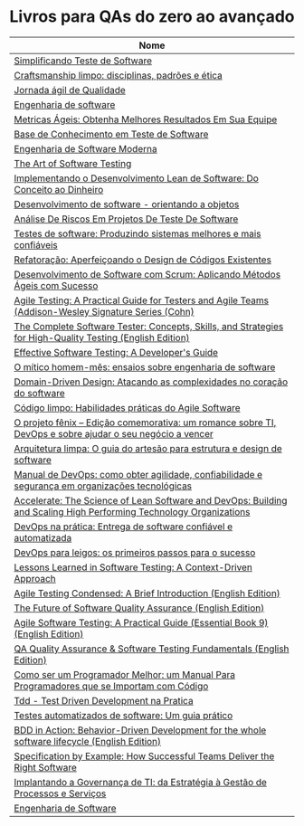 # Livros para QAs do zero ao avançado

| Nome                                                                                                                                                |
|-----------------------------------------------------------------------------------------------------------------------------------------------------|
| [Simplificando Teste de Software                                                                                         ](https://amzn.to/3VENkCb) |
| [Craftsmanship limpo: disciplinas, padrões e ética                                                                       ](https://amzn.to/4a9axki) |
| [Jornada ágil de Qualidade                                                                                               ](https://amzn.to/43B7Sxr) |
| [Engenharia de software                                                                                                  ](https://amzn.to/49gQ5N5) |
| [Metricas Ágeis: Obtenha Melhores Resultados Em Sua Equipe                                                               ](https://amzn.to/4cDvyp2) |
| [Base de Conhecimento em Teste de Software                                                                               ](https://amzn.to/3TY6O2n) |
| [Engenharia de Software Moderna                                                                                          ](https://amzn.to/3J3pmsA) |
| [The Art of Software Testing                                                                                             ](https://amzn.to/3TUpRvx) |
| [Implementando o Desenvolvimento Lean de Software: Do Conceito ao Dinheiro                                               ](https://amzn.to/4cFLRBN) |
| [Desenvolvimento de software - orientando a objetos                                                                      ](https://amzn.to/43EiLhW) |
| [Análise De Riscos Em Projetos De Teste De Software                                                                      ](https://amzn.to/4atMr49) |
| [Testes de software: Produzindo sistemas melhores e mais confiáveis                                                      ](https://amzn.to/4czj1mp) |
| [Refatoração: Aperfeiçoando o Design de Códigos Existentes                                                               ](https://amzn.to/43ChAPW) |
| [Desenvolvimento de Software com Scrum: Aplicando Métodos Ágeis com Sucesso                                              ](https://amzn.to/3PKtq54) |
| [Agile Testing: A Practical Guide for Testers and Agile Teams (Addison-Wesley Signature Series (Cohn)                    ](https://amzn.to/3PJ1UVl) |
| [The Complete Software Tester: Concepts, Skills, and Strategies for High-Quality Testing (English Edition)               ](https://amzn.to/4aq1GKS) |
| [Effective Software Testing: A Developer's Guide                                                                         ](https://amzn.to/3VB6mt1) |
| [O mítico homem-mês: ensaios sobre engenharia de software                                                                ](https://amzn.to/4ab9D75) |
| [Domain-Driven Design: Atacando as complexidades no coração do software                                                  ](https://amzn.to/3PIyWou) |
| [Código limpo: Habilidades práticas do Agile Software                                                                    ](https://amzn.to/49lyMui) |
| [O projeto fênix – Edição comemorativa: um romance sobre TI, DevOps e sobre ajudar o seu negócio a vencer                ](https://amzn.to/49iOHK2) |
| [Arquitetura limpa: O guia do artesão para estrutura e design de software                                                ](https://amzn.to/3vwMVae) |
| [Manual de DevOps: como obter agilidade, confiabilidade e segurança em organizações tecnológicas                         ](https://amzn.to/3TYu9Ce) |
| [Accelerate: The Science of Lean Software and DevOps: Building and Scaling High Performing Technology Organizations      ](https://amzn.to/49gnJ5C) |
| [DevOps na prática: Entrega de software confiável e automatizada                                                         ](https://amzn.to/3TGq04s) |
| [DevOps para leigos: os primeiros passos para o sucesso                                                                  ](https://amzn.to/3PGcFrD) |
| [Lessons Learned in Software Testing: A Context-Driven Approach                                                          ](https://amzn.to/3TYuqFg) |
| [Agile Testing Condensed: A Brief Introduction (English Edition)                                                         ](https://amzn.to/3vzmHnA) |
| [The Future of Software Quality Assurance (English Edition)                                                              ](https://amzn.to/3VCgEJq) |
| [Agile Software Testing: A Practical Guide (Essential Book 9) (English Edition)                                          ](https://amzn.to/4aq2IXg) |
| [QA Quality Assurance & Software Testing Fundamentals (English Edition)                                                  ](https://amzn.to/3xhlbac) |
| [Como ser um Programador Melhor: um Manual Para Programadores que se Importam com Código                                 ](https://amzn.to/3TW5IVL) |
| [Tdd - Test Driven Development na Pratica                                                                                ](https://amzn.to/3TU4BpA) |
| [Testes automatizados de software: Um guia prático                                                                       ](https://amzn.to/3WEwIYy) |
| [BDD in Action: Behavior-Driven Development for the whole software lifecycle (English Edition)                           ](https://amzn.to/3PIzU46) |
| [Specification by Example: How Successful Teams Deliver the Right Software                                               ](https://amzn.to/3xh71pu) |
| [Implantando a Governança de TI: da Estratégia à Gestão de Processos e Serviços                                          ](https://amzn.to/4cD4m9N) |
| [Engenharia de Software                                                                                                  ](https://amzn.to/43DmlZC) |